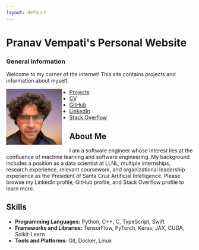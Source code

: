 ```yaml
---
layout: default
---
```


# Pranav Vempati's Personal Website

### General Information

Welcome to my corner of the internet! This site contains projects and information about myself.

<div style="float: left; margin-right: 20px; margin-bottom: 20px;">
  <img src="pranav-image-removebg-preview (2).jpg" alt="Profile Image" style="width: 150px;"/>
</div>

- [Projects](/projects)
- [CV](/cv)
- [GitHub](https://github.com/pranav-vempati)
- [LinkedIn](https://www.linkedin.com/in/pranav-vempati) 
- [Stack Overflow](https://stackoverflow.com/users/5025377/pranav-vempati) 

## About Me

I am a software engineer whose interest lies at the confluence of machine learning and software engineering. My background includes a position as a data scientist at LLNL, multiple internships, research experience, relevant coursework, and organizational leadership experience as the President of Santa Cruz Artificial Intelligence. Please browse my LinkedIn profile, GitHub profile, and Stack Overflow profile to learn more.


## Skills

- **Programming Languages:** Python, C++, C, TypeScript, Swift
- **Frameworks and Libraries:** TensorFlow, PyTorch, Keras, JAX, CUDA, Scikit-Learn
- **Tools and Platforms:** Git, Docker, Linux
